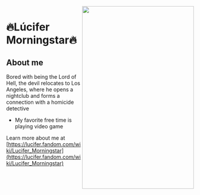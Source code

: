 

<!--
### Hi there 👋
**guilhermemorningstar/guilhermemorningstar** is a ✨ _special_ ✨ repository because its `README.md` (this file) appears on your GitHub profile.

Here are some ideas to get you started:

- 🔭 I’m currently working on ...
- 🌱 I’m currently learning ...
- 👯 I’m looking to collaborate on ...
- 🤔 I’m looking for help with ...
- 💬 Ask me about ...
- 📫 How to reach me: ...
- 😄 Pronouns: ...
- ⚡ Fun fact: ...
-->
<img width="300px" height="490px" align="right" src="https://wscom.com.br/wp-content/uploads/2020/04/AACvjo6-644x1024.jpg"/>

# 🔥Lúcifer Morningstar🔥

## About me

Bored with being the Lord of Hell, the devil relocates to Los Angeles, where he opens a nightclub and forms a connection with a homicide detective

- My favorite free time is playing video game

Learn more about me at [https://lucifer.fandom.com/wiki/Lucifer_Morningstar](https://lucifer.fandom.com/wiki/Lucifer_Morningstar)
